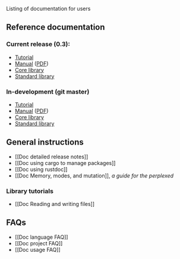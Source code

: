 Listing of documentation for users

## Reference documentation

### Current release (0.3):

* [Tutorial](http://doc.rust-lang.org/doc/0.3/tutorial.html)
* [Manual](http://doc.rust-lang.org/doc/0.3/rust.html) ([PDF](http://doc.rust-lang.org/doc/0.3/rust.pdf))
* [Core library](http://doc.rust-lang.org/doc/0.3/core/index.html)
* [Standard library](http://doc.rust-lang.org/doc/0.3/std/index.html)

### In-development (git master)

* [Tutorial](http://doc.rust-lang.org/doc/tutorial.html)
* [Manual](http://doc.rust-lang.org/doc/rust.html) ([PDF](http://doc.rust-lang.org/doc/rust.pdf))
* [Core library](http://doc.rust-lang.org/doc/core/index.html)
* [Standard library](http://doc.rust-lang.org/doc/std/index.html)

## General instructions

* [[Doc detailed release notes]]
* [[Doc using cargo to manage packages]]
* [[Doc using rustdoc]]
* [[Doc Memory, modes, and mutation]], _a guide for the perplexed_

### Library tutorials
* [[Doc Reading and writing files]]

## FAQs

* [[Doc language FAQ]]
* [[Doc project FAQ]]
* [[Doc usage FAQ]]
